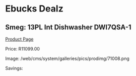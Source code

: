 
# Ebucks Dealz
## Smeg: 13PL Int Dishwasher DWI7QSA-1
[Product Page](https://www.ebucks.com/web/shop/productSelected.do?prodId=1183599709&catId=704983786)

Price: R11099.00

Image: /web/cms/system/galleries/pics/prodimg/71008.png

Savings: 


	